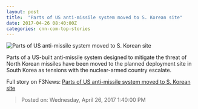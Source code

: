 ```yaml
---
layout: post
title:  "Parts of US anti-missile system moved to S. Korean site"
date: 2017-04-26 08:40:00Z
categories: cnn-com-top-stories
---
```


![Parts of US anti-missile system moved to S. Korean site](http://i2.cdn.cnn.com/cnnnext/dam/assets/130403152641-thaad-story-top.jpg)

Parts of a US-built anti-missile system designed to mitigate the threat of North Korean missiles have been moved to the planned deployment site in South Korea as tensions with the nuclear-armed country escalate.


Full story on F3News: [Parts of US anti-missile system moved to S. Korean site](http://www.f3nws.com/n/YDcSQH)

> Posted on: Wednesday, April 26, 2017 1:40:00 PM
